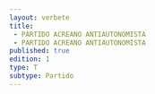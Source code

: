 ```yaml
---
layout: verbete
title:
 - PARTIDO ACREANO ANTIAUTONOMISTA
 - PARTIDO ACREANO ANTIAUTONOMISTA
published: true
edition: 1  
type: T
subtype: Partido
---
```


